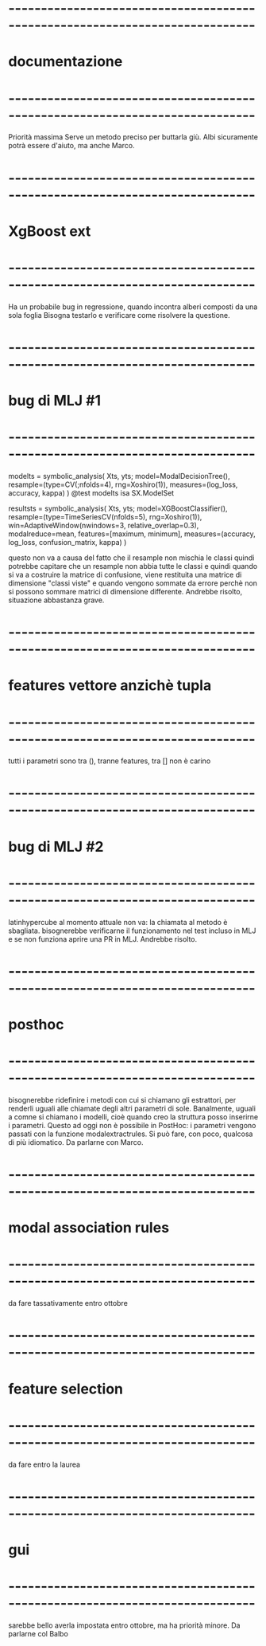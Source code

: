# ---------------------------------------------------------------------------- #
#                                documentazione                                #
# ---------------------------------------------------------------------------- #
Priorità massima
Serve un metodo preciso per buttarla giù.
Albi sicuramente potrà essere d'aiuto, ma anche Marco.

# ---------------------------------------------------------------------------- #
#                                  XgBoost ext                                 #
# ---------------------------------------------------------------------------- #
Ha un probabile bug in regressione, quando incontra alberi composti da una sola foglia
Bisogna testarlo e verificare come risolvere la questione.

# ---------------------------------------------------------------------------- #
#                                 bug di MLJ #1                                #
# ---------------------------------------------------------------------------- #
modelts = symbolic_analysis(
    Xts, yts;
    model=ModalDecisionTree(),
    resample=(type=CV(;nfolds=4), rng=Xoshiro(1)),
    measures=(log_loss, accuracy, kappa)
)
@test modelts isa SX.ModelSet

resultsts = symbolic_analysis(
    Xts, yts;
    model=XGBoostClassifier(),
    resample=(type=TimeSeriesCV(nfolds=5), rng=Xoshiro(1)),
    win=AdaptiveWindow(nwindows=3, relative_overlap=0.3),
    modalreduce=mean,
    features=[maximum, minimum],
    measures=(accuracy, log_loss, confusion_matrix, kappa)
)

questo non va a causa del fatto che il resample non mischia le classi
quindi potrebbe capitare che un resample non abbia tutte le classi e
quindi quando si va a costruire la matrice di confusione, viene restituita una matrice 
di dimensione "classi viste" e quando vengono sommate da errore perchè non si possono sommare
matrici di dimensione differente.
Andrebbe risolto, situazione abbastanza grave.

# ---------------------------------------------------------------------------- #
#                        features vettore anzichè tupla                        #
# ---------------------------------------------------------------------------- #
tutti i parametri sono tra (), tranne features, tra []
non è carino

# ---------------------------------------------------------------------------- #
#                                 bug di MLJ #2                                #
# ---------------------------------------------------------------------------- #
latinhypercube al momento attuale non va: la chiamata al metodo è sbagliata.
bisognerebbe verificarne il funzionamento nel test incluso in MLJ
e se non funziona aprire una PR in MLJ.
Andrebbe risolto.

# ---------------------------------------------------------------------------- #
#                                    posthoc                                   #
# ---------------------------------------------------------------------------- #
bisognerebbe ridefinire i metodi con cui si chiamano gli estrattori, 
per renderli uguali alle chiamate degli altri parametri di sole.
Banalmente, uguali a comne si chiamano i modelli, cioè
quando creo la struttura posso inserirne i parametri.
Questo ad oggi non è possibile in PostHoc: i parametri vengono passati
con la funzione modalextractrules.
Si può fare, con poco, qualcosa di più idiomatico.
Da parlarne con Marco.

# ---------------------------------------------------------------------------- #
#                            modal association rules                           #
# ---------------------------------------------------------------------------- #
da fare tassativamente entro ottobre

# ---------------------------------------------------------------------------- #
#                               feature selection                              #
# ---------------------------------------------------------------------------- #
da fare entro la laurea

# ---------------------------------------------------------------------------- #
#                                      gui                                     #
# ---------------------------------------------------------------------------- #
sarebbe bello averla impostata entro ottobre, ma ha priorità minore.
Da parlarne col Balbo